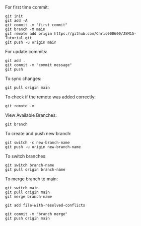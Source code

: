 For first time commit:

```
git init
git add -A
git commit -m "first commit"
git branch -M main
git remote add origin https://github.com/Chris000600/JSM15-Tutorial.git
git push -u origin main
```

For update commits:

```
git add .
git commit -m "commit message"
git push
```

To sync changes:

```
git pull origin main
```

To check if the remote was added correctly:

```
git remote -v
```

View Available Branches:

```
git branch
```

To create and push new branch:

```
git switch -c new-branch-name
git push -u origin new-branch-name
```

To switch branches:

```
git switch branch-name
git pull origin branch-name
```

To merge branch to main:

```
git switch main
git pull origin main
git merge branch-name

git add file-with-resolved-conflicts

git commit -m "branch merge"
git push origin main
```
